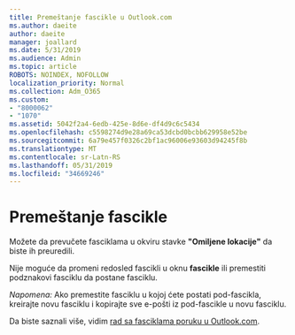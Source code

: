```yaml
---
title: Premeštanje fascikle u Outlook.com
ms.author: daeite
author: daeite
manager: joallard
ms.date: 5/31/2019
ms.audience: Admin
ms.topic: article
ROBOTS: NOINDEX, NOFOLLOW
localization_priority: Normal
ms.collection: Adm_O365
ms.custom:
- "8000062"
- "1070"
ms.assetid: 5042f2a4-6edb-425e-8d6e-df4d9c6c5434
ms.openlocfilehash: c5598274d9e28a69ca53dcbd0bcbb629958e52be
ms.sourcegitcommit: 6a79e457f0326c2bf1ac96006e93603d94245f8b
ms.translationtype: MT
ms.contentlocale: sr-Latn-RS
ms.lasthandoff: 05/31/2019
ms.locfileid: "34669246"
---
```

# <a name="move-a-folder"></a>Premeštanje fascikle

Možete da prevučete fasciklama u okviru stavke **"Omiljene lokacije"** da biste ih preuredili.
  
Nije moguće da promeni redosled fascikli u oknu **fascikle** ili premestiti podznakovi fasciklu da postane fasciklu.

*Napomena:* Ako premestite fasciklu u kojoj ćete postati pod-fascikla, kreirajte novu fasciklu i kopirajte sve e-pošti iz pod-fascikle u novu fasciklu.
  
Da biste saznali više, vidim [rad sa fasciklama poruku u Outlook.com](https://support.office.com/article/6bb0723a-f39f-4a8d-bb3f-fab5dcc2510a).